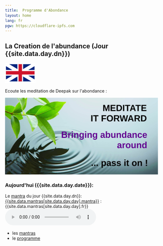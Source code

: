 ```yaml
---
title:  Programme d'Abondance
layout: home
lang: fr
pgw: https://cloudflare-ipfs.com
---
```

## La Creation de l'abundance (Jour {{site.data.day.dn}})

[![GB](img/gb.svg)](index-en.html)

Ecoute les meditation de Deepak sur l'abondance :

[![l'abondance: jour {{site.data.day.dn}}](img/medit-forward.jpg)](21-days-abundance-fr.htm)

### Aujourd'hui ({{site.data.day.date}}):

Le [mantra][1] du jour {{site.data.day.dn}}: [{{site.data.mantras[site.data.day.day].mantra}}](https://duckduckgo.com/?q={{site.data.mantras[site.data.day.day].qexp}}) : {{site.data.mantras[site.data.day.day].fr}}
<audio title="Jour {{site.data.day.dn}} : {{site.data.mantras[site.data.day.day].fr}}" src="{{page.pgw}}/ipfs/{{site.data.ipfs.qm}}/{{site.data.audio-fr.mp3[site.data.day.dn]}}" type="audio/mp3" controls=1></audio>

* les [mantras][1]
* le [programme][2]

[1]: mantras-fr.html
[2]: 21-days-abundance-fr.html



